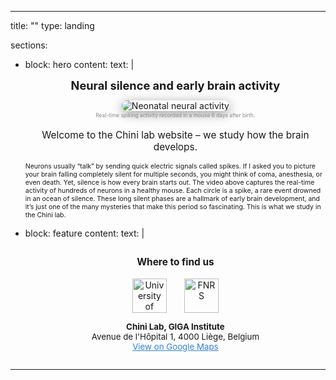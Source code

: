 ---

title: ""
type: landing

sections:
  - block: hero
    content:
      text: |
        <div style="font-size:1.3em; font-weight:bold; text-align:center; margin-bottom:0.7em;">
          Neural silence and early brain activity
        </div>
        <div style="text-align: center; margin-bottom: 1.2em;">
          <img src="/media/neural_activity.gif" alt="Neonatal neural activity" style="max-width:100%; border-radius: 18px; box-shadow: 0 4px 18px #0006;">
          <div style="font-size:0.6em; color: #888; margin-top:0.3em;">
            Real-time spiking activity recorded in a mouse 6 days after birth.
          </div>
        </div>
        <div style="text-align:center; font-size:1.1em; margin-bottom:1em;">
          Welcome to the Chini lab website – we study how the brain develops.
        </div>
        <div style="font-size:75%;">
          Neurons usually “talk” by sending quick electric signals called spikes. If I asked you to picture your brain falling completely silent for multiple seconds,
          you might think of coma, anesthesia, or even death. Yet, silence is how every brain starts out.
          The video above captures the real-time activity of hundreds of neurons in a healthy mouse. Each circle is a spike, a rare event drowned in an ocean of silence.
          These long silent phases are a hallmark of early brain development, and it’s just one of the many mysteries that make this period so fascinating. This is what we study in the Chini lab.
        </div>

  - block: feature
    content:
      text: |
        <div style="text-align:center; margin-top: 2em; margin-bottom: 2em;">
          <span style="font-size: 1.1em; font-weight: bold;">
            Where to find us
          </span>
          <br><br>
          <div style="display: flex; justify-content: center; align-items: center; gap: 2em; flex-wrap: wrap; margin-bottom: 1em;">
            <img src="/media/uliege_logo.png" alt="University of Liège" style="height:55px;">
            <img src="/media/fnrs_logo.png" alt="FNRS" style="height:55px;">
          </div>
          <div style="font-size: 0.95em;">
            <strong>Chini Lab, GIGA Institute</strong><br>
            Avenue de l'Hôpital 1, 4000 Liège, Belgium<br>
            <a href="https://maps.app.goo.gl/SfXkXZcP83SV6FQf7" target="_blank" style="color: #3182ce; text-decoration: underline;">View on Google Maps</a>
          </div>
        </div>

---